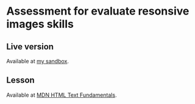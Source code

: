 # Assessment for evaluate resonsive images skills

## Live version
Available at [my sandbox](https://codesandbox.io/s/assessment-mozilla-splash-page-kyhuv1).

## Lesson
Available at [MDN HTML Text Fundamentals](https://developer.mozilla.org/en-US/docs/Learn/HTML/Multimedia_and_embedding/Mozilla_splash_page).